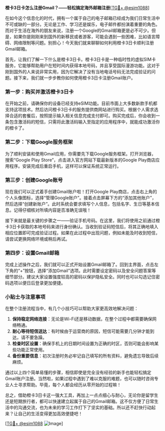 **橙卡3日卡怎么注册Gmail？——轻松搞定海外邮箱注册**[[TG💪+ @esim1088](https://t.me/s/esim1088)]

在如今这个信息化的时代，拥有一个属于自己的电子邮箱已经成为我们日常生活中不可或缺的一部分。无论是工作、学习还是娱乐，电子邮件都扮演着重要的角色。而对于生活在海外的朋友来说，注册一个Google的Gmail邮箱更是必不可少。但是，如果你是刚刚来到国外的新移民或者游客，可能会遇到一些困难，比如语言障碍、网络限制等问题。别担心！今天我们就来聊聊如何利用橙卡3日卡顺利注册Gmail邮箱。

首先，让我们了解一下什么是橙卡3日卡。橙卡3日卡是一种临时性的虚拟SIM卡服务，它能够帮助用户在短时间内获得本地号码，并且享受国际漫游功能。这对于刚到国外的人来说非常实用，因为它解决了没有当地电话号码无法完成验证的问题。接下来，我们就一步步教你如何使用橙卡3日卡注册Gmail账户。

### 第一步：购买并激活橙卡3日卡

在开始之前，请确保你的设备已经支持eSIM功能。目前市面上大多数新款手机都支持这项技术。然后访问橙卡3日卡的服务提供商网站进行购买。根据个人需求选择合适的套餐后，按照提示输入相关信息完成支付即可。购买完成后，你会收到一条包含激活码的短信，只需将此激活码输入至指定的应用程序中，就能成功激活你的橙卡了。

### 第二步：下载Google服务框架

为了顺利安装和使用Gmail应用，你需要先下载Google服务框架。打开浏览器，搜索“Google Play Store”，点击进入官方网站下载最新版本的Google Play商店应用程序。安装完成后重启手机，这样可以保证系统正常运行。

### 第三步：创建Google账号

现在我们可以正式着手创建Gmail账户啦！打开Google Play商店，点击右上角的个人头像图标，选择“管理Google账户”。接着点击屏幕下方的“添加其他账户”，然后选择“创建新账户”。此时系统会要求填写个人信息，包括名字、生日等基本信息。记得仔细核对所填内容是否准确无误哦！

接下来就是最关键的步骤之一——验证手机号码。在这里，我们将使用之前通过橙卡3日卡获取的本地号码来进行身份确认。当收到验证码短信后，将其正确地填入相应位置即可完成验证过程。如果在此过程中出现问题，例如未能及时收到短信，请尝试更换网络环境或稍后再试。

### 第四步：设置Gmail邮箱

完成上述操作之后，我们就可以正式开始设置Gmail邮箱了。回到主界面，点击左下角的“+”按钮，选择“添加Gmail”选项。此时需要设定密码以及安全问题答案等细节部分。建议大家设置强度较高的密码以保护隐私安全。同时也可以勾选记住密码选项以便日后登录更加便捷。

### 小贴士与注意事项

在整个注册流程当中，有几个小技巧可以帮助大家更高效地解决问题：

1. **保持稳定网络连接**：无论是Wi-Fi还是移动数据，在整个过程中都需要确保网络畅通。
2. **耐心等待短信送达**：有时候由于运营商的原因，短信可能需要几分钟才能到达，请不要急躁。
3. **检查时区设置**：确保手机上的日期时间设置为正确的时区，否则可能会影响某些功能正常使用。
4. **备份重要信息**：初次注册时务必牢记自己填写的所有资料，避免遗忘导致后续麻烦。

通过以上四个简单易懂的步骤，相信即使是完全没有经验的新手也能轻松搞定Gmail账户注册。当然啦，如果过程中遇到了难以克服的难题，也可以随时咨询专业人士寻求帮助。毕竟，每个人都会经历从零开始的过程嘛！

总之，借助橙卡3日卡这一强大工具，再加上一点点细心与耐心，无论你是留学生还是短期旅行者，都可以快速建立起属于自己的Gmail邮箱。这不仅方便了日常生活中的沟通交流，也为未来的学习工作打下了坚实的基础。所以还不赶快行动起来？让自己的生活变得更加高效便捷吧！

[[TG💪+ @esim1088](https://t.me/s/esim1088) ![Image](https://i.postimg.cc/4NQfJmqS/Snipaste-2025-05-13-00-14-12.png)]